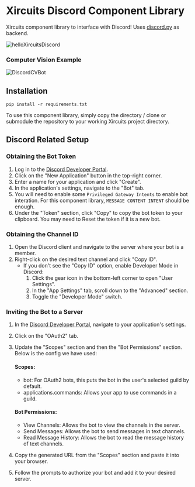 # Xircuits Discord Component Library

Xircuits component library to interface with Discord! Uses [discord.py](https://github.com/Rapptz/discord.py) as backend.


![helloXircuitsDiscord](https://user-images.githubusercontent.com/68586800/232559150-593258f0-dfd7-43d5-9afa-069210bd6787.gif)

### Computer Vision Example
![DiscordCVBot](https://user-images.githubusercontent.com/68586800/232880388-0a999fa2-f9cf-40df-be51-73601afc8963.gif)


## Installation

```
pip install -r requirements.txt
```

To use this component library, simply copy the directory / clone or submodule the repository to your working Xircuits project directory.


## Discord Related Setup

### Obtaining the Bot Token

1. Log in to the [Discord Developer Portal](https://discord.com/developers/applications).
2. Click on the "New Application" button in the top-right corner.
3. Enter a name for your application and click "Create".
4. In the application's settings, navigate to the "Bot" tab.
5. You will need to enable some `Privileged Gateway Intents` to enable bot interation. For this component library, `MESSAGE CONTENT INTENT` should be enough.
6. Under the "Token" section, click "Copy" to copy the bot token to your clipboard. You may need to Reset the token if it is a new bot.

### Obtaining the Channel ID

1. Open the Discord client and navigate to the server where your bot is a member.
2. Right-click on the desired text channel and click "Copy ID".
   - If you don't see the "Copy ID" option, enable Developer Mode in Discord:
     1. Click the gear icon in the bottom-left corner to open "User Settings".
     2. In the "App Settings" tab, scroll down to the "Advanced" section.
     3. Toggle the "Developer Mode" switch.

### Inviting the Bot to a Server

1. In the [Discord Developer Portal](https://discord.com/developers/applications), navigate to your application's settings.
2. Click on the "OAuth2" tab.
3. Update the "Scopes" section and then the "Bot Permissions" section. Below is the config we have used:

    #### Scopes:

    - bot: For OAuth2 bots, this puts the bot in the user's selected guild by default.
    - applications.commands: Allows your app to use commands in a guild.

    #### Bot Permissions:

    - View Channels: Allows the bot to view the channels in the server.
    - Send Messages: Allows the bot to send messages in text channels.
    - Read Message History: Allows the bot to read the message history of text channels.

4. Copy the generated URL from the "Scopes" section and paste it into your browser.
5. Follow the prompts to authorize your bot and add it to your desired server.